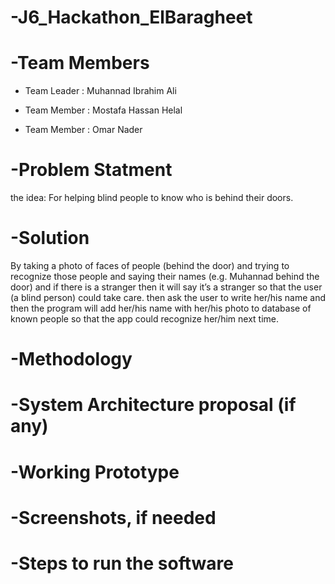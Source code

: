 # -J6_Hackathon_ElBaragheet


# -Team Members
* Team Leader : Muhannad Ibrahim Ali

* Team Member : Mostafa Hassan Helal

* Team Member : Omar Nader


# -Problem Statment
the idea: 
For helping blind people to know who is behind their doors.

# -Solution
By taking a photo of faces of people (behind the door) and trying to recognize those people and saying their names (e.g. Muhannad behind the door) and if there is a stranger then it will say it’s a stranger so that the user (a blind person) could take care. then ask the user to write her/his name and then the program will add her/his name with her/his photo to database of known people so that the app could recognize her/him next time.

# -Methodology

# -System Architecture proposal (if any)

# -Working Prototype

# -Screenshots, if needed

# -Steps to run the software

